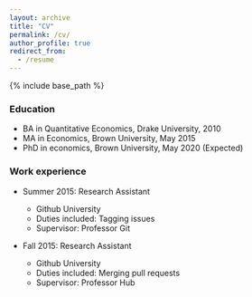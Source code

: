 ```yaml
---
layout: archive
title: "CV"
permalink: /cv/
author_profile: true
redirect_from:
  - /resume
---
```


{% include base_path %}

### Education

* BA in Quantitative Economics, Drake University, 2010
* MA in Economics, Brown University, May 2015
* PhD in economics, Brown University, May 2020 (Expected)

### Work experience

* Summer 2015: Research Assistant
  * Github University
  * Duties included: Tagging issues
  * Supervisor: Professor Git

* Fall 2015: Research Assistant
  * Github University
  * Duties included: Merging pull requests
  * Supervisor: Professor Hub
  


